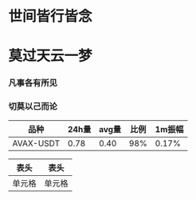 
# 世间皆行皆念
# 莫过天云一梦


###  凡事各有所见
###  切莫以己而论

<!--
**renhaizhen/renhaizhen** is a ✨ _special_ ✨ repository because its `README.md` (this file) appears on your GitHub profile.

Here are some ideas to get you started:

- 🔭 I’m currently working on ...
- 🌱 I’m currently learning ...
- 👯 I’m looking to collaborate on ...
- 🤔 I’m looking for help with ...
- 💬 Ask me about ...
- 📫 How to reach me: ...
- 😄 Pronouns: ...
- ⚡ Fun fact: ...
-->
|      品种 | 24h量 | avg量| 比例| 1m振幅|
|---- | ---- | ----|---- | ----|
| AVAX-USDT | 0.78| 0.40 |98% |0.17%|


|  表头   | 表头  |
|  ----  | ----  |
| 单元格  | 单元格 |
